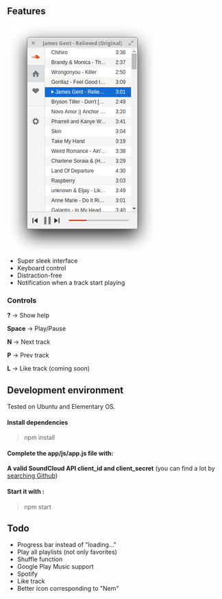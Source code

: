 ## Features

![Nem](screenshot.png?raw=true "Nem")

* Super sleek interface
* Keyboard control
* Distraction-free
* Notification when a track start playing

### Controls
**?** -> Show help

**Space** -> Play/Pause

**N** -> Next track

**P** -> Prev track

**L** -> Like track (coming soon)

## Development environment

Tested on Ubuntu and Elementary OS.

#### Install dependencies 
>npm install

#### Complete the app/js/app.js file with:

**A valid SoundCloud API client_id and client_secret** (you can find a lot by [searching Github](https://github.com/search?utf8=%E2%9C%93&q=soundcloud+client+secret&type=Code&ref=searchresults))

#### Start it with :
>npm start

## Todo
* Progress bar instead of "loading..."
* Play all playlists (not only favorites)
* Shuffle function
* Google Play Music support
* Spotify
* Like track
* Better icon corresponding to "Nem"